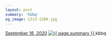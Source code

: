 ```yaml
---
layout: post
summary: 'kbbq'
og_image: 1213-1280.jpg
---
```


<p>
  <time>
    <a href="/1213">September 16, 2020</a>
  </time>
  <a href="/1213">
    <img src="{{ site.assets_url }}/1213-640.jpg" srcset="{{ site.assets_url }}/1213-320.jpg 320w, {{ site.assets_url }}/1213-640.jpg 640w, {{ site.assets_url }}/1213-960.jpg 960w, {{ site.assets_url }}/1213-1280.jpg 1280w" sizes="(min-width: 700px) 50vw, calc(100vw - 2rem)" alt="{{ page.summary }}" />
  </a>
  <span>kbbq</span>
</p>
